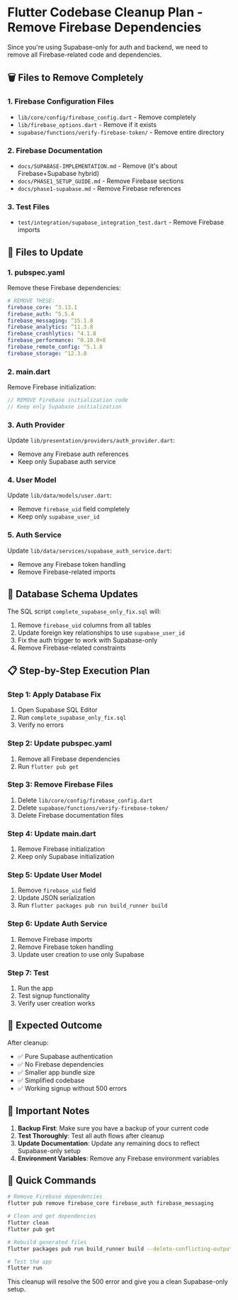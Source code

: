 # Flutter Codebase Cleanup Plan - Remove Firebase Dependencies

Since you're using Supabase-only for auth and backend, we need to remove all Firebase-related code and dependencies.

## 🗑️ Files to Remove Completely

### 1. Firebase Configuration Files
- `lib/core/config/firebase_config.dart` - Remove completely
- `lib/firebase_options.dart` - Remove if it exists
- `supabase/functions/verify-firebase-token/` - Remove entire directory

### 2. Firebase Documentation
- `docs/SUPABASE-IMPLEMENTATION.md` - Remove (it's about Firebase+Supabase hybrid)
- `docs/PHASE1_SETUP_GUIDE.md` - Remove Firebase sections
- `docs/phase1-supabase.md` - Remove Firebase references

### 3. Test Files
- `test/integration/supabase_integration_test.dart` - Remove Firebase imports

## 🔧 Files to Update

### 1. pubspec.yaml
Remove these Firebase dependencies:
```yaml
# REMOVE THESE:
firebase_core: ^3.13.1
firebase_auth: ^5.5.4
firebase_messaging: ^15.1.8
firebase_analytics: ^11.3.8
firebase_crashlytics: ^4.1.8
firebase_performance: ^0.10.0+8
firebase_remote_config: ^5.1.8
firebase_storage: ^12.3.8
```

### 2. main.dart
Remove Firebase initialization:
```dart
// REMOVE Firebase initialization code
// Keep only Supabase initialization
```

### 3. Auth Provider
Update `lib/presentation/providers/auth_provider.dart`:
- Remove any Firebase auth references
- Keep only Supabase auth service

### 4. User Model
Update `lib/data/models/user.dart`:
- Remove `firebase_uid` field completely
- Keep only `supabase_user_id`

### 5. Auth Service
Update `lib/data/services/supabase_auth_service.dart`:
- Remove any Firebase token handling
- Remove Firebase-related imports

## 🔄 Database Schema Updates

The SQL script `complete_supabase_only_fix.sql` will:
1. Remove `firebase_uid` columns from all tables
2. Update foreign key relationships to use `supabase_user_id`
3. Fix the auth trigger to work with Supabase-only
4. Remove Firebase-related constraints

## 📋 Step-by-Step Execution Plan

### Step 1: Apply Database Fix
1. Open Supabase SQL Editor
2. Run `complete_supabase_only_fix.sql`
3. Verify no errors

### Step 2: Update pubspec.yaml
1. Remove all Firebase dependencies
2. Run `flutter pub get`

### Step 3: Remove Firebase Files
1. Delete `lib/core/config/firebase_config.dart`
2. Delete `supabase/functions/verify-firebase-token/`
3. Delete Firebase documentation files

### Step 4: Update main.dart
1. Remove Firebase initialization
2. Keep only Supabase initialization

### Step 5: Update User Model
1. Remove `firebase_uid` field
2. Update JSON serialization
3. Run `flutter packages pub run build_runner build`

### Step 6: Update Auth Service
1. Remove Firebase imports
2. Remove Firebase token handling
3. Update user creation to use only Supabase

### Step 7: Test
1. Run the app
2. Test signup functionality
3. Verify user creation works

## 🎯 Expected Outcome

After cleanup:
- ✅ Pure Supabase authentication
- ✅ No Firebase dependencies
- ✅ Smaller app bundle size
- ✅ Simplified codebase
- ✅ Working signup without 500 errors

## 🚨 Important Notes

1. **Backup First**: Make sure you have a backup of your current code
2. **Test Thoroughly**: Test all auth flows after cleanup
3. **Update Documentation**: Update any remaining docs to reflect Supabase-only setup
4. **Environment Variables**: Remove any Firebase environment variables

## 🔧 Quick Commands

```bash
# Remove Firebase dependencies
flutter pub remove firebase_core firebase_auth firebase_messaging

# Clean and get dependencies
flutter clean
flutter pub get

# Rebuild generated files
flutter packages pub run build_runner build --delete-conflicting-outputs

# Test the app
flutter run
```

This cleanup will resolve the 500 error and give you a clean Supabase-only setup.
